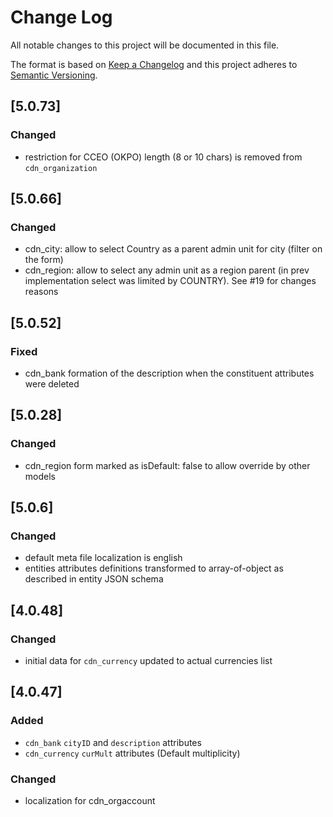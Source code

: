 # Change Log
All notable changes to this project will be documented in this file.

The format is based on [Keep a Changelog](http://keepachangelog.com/)
and this project adheres to [Semantic Versioning](http://semver.org/).

## [5.0.73]
### Changed
 - restriction for CCEO (OKPO) length (8 or 10 chars) is removed from `cdn_organization`

## [5.0.66]
### Changed
 - cdn_city: allow to select Country as a parent admin unit for city (filter on the form)
 - cdn_region: allow to select any admin unit as a region parent (in prev implementation
 select was limited by COUNTRY). See #19 for changes reasons
  
## [5.0.52]
### Fixed
- cdn_bank formation of the description when the constituent attributes were deleted

## [5.0.28]
### Changed
- cdn_region form marked as isDefault: false to allow override by other models

## [5.0.6]
### Changed
 - default meta file localization is english
 - entities attributes definitions transformed to array-of-object as described in entity JSON schema

## [4.0.48]
### Changed
- initial data for `cdn_currency` updated to actual currencies list

## [4.0.47]
### Added
- `cdn_bank` `cityID` and `description` attributes
- `cdn_currency` `curMult` attributes (Default multiplicity)

### Changed
- localization for cdn_orgaccount

